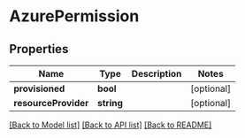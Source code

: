 # AzurePermission

## Properties
Name | Type | Description | Notes
------------ | ------------- | ------------- | -------------
**provisioned** | **bool** |  | [optional] 
**resourceProvider** | **string** |  | [optional] 

[[Back to Model list]](../README.md#documentation-for-models) [[Back to API list]](../README.md#documentation-for-api-endpoints) [[Back to README]](../README.md)


